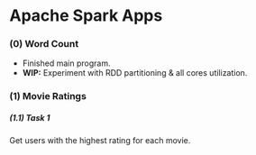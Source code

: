 # Apache Spark Apps

### (0) Word Count
- Finished main program.
- **WIP:** Experiment with RDD partitioning & all cores utilization.

### (1) Movie Ratings
##### (1.1) Task 1
Get users with the highest rating for each movie.